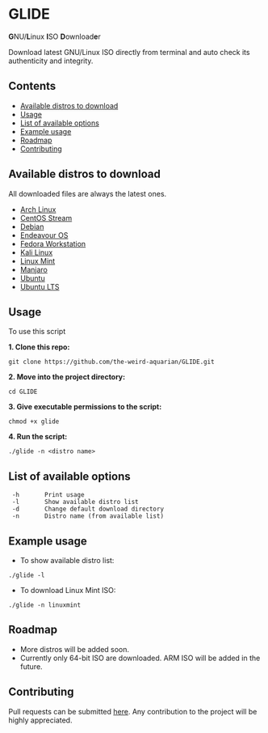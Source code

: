 # GLIDE
**G**NU/**L**inux **I**SO **D**ownload**e**r

Download latest GNU/Linux ISO directly from terminal and auto check its authenticity and integrity.



## Contents
- [Available distros to download](#available-distros-to-download)
- [Usage](#usage)
- [List of available options](#list-of-available-options)
- [Example usage](#example-usage)
- [Roadmap](#roadmap)
- [Contributing](#contributing)



## Available distros to download
All downloaded files are always the latest ones.

- [Arch Linux](https://archlinux.org/)
- [CentOS Stream](https://www.centos.org/)
- [Debian](https://www.debian.org/)
- [Endeavour OS](https://endeavouros.com/)
- [Fedora Workstation](https://getfedora.org/)
- [Kali Linux](https://www.kali.org/)
- [Linux Mint](https://linuxmint.com/)
- [Manjaro](https://manjaro.org/)
- [Ubuntu](https://ubuntu.com/)
- [Ubuntu LTS](https://ubuntu.com/)



## Usage
To use this script

**1. Clone this repo:**
```
git clone https://github.com/the-weird-aquarian/GLIDE.git
```

**2. Move into the project directory:**
```
cd GLIDE
```

**3. Give executable permissions to the script:**
```
chmod +x glide
```

**4. Run the script:**
```
./glide -n <distro name>
```



## List of available options
```
 -h       Print usage
 -l       Show available distro list
 -d       Change default download directory
 -n       Distro name (from available list)
```



## Example usage
- To show available distro list:
```
./glide -l
```
- To download Linux Mint ISO:
```
./glide -n linuxmint
```



## Roadmap
- More distros will be added soon.
- Currently only 64-bit ISO are downloaded. ARM ISO will be added in the future.



## Contributing
Pull requests can be submitted [here](https://github.com/the-weird-aquarian/GLIDE/pulls). Any contribution to the project will be highly appreciated.

